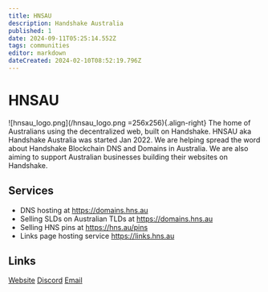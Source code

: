 ```yaml
---
title: HNSAU
description: Handshake Australia
published: 1
date: 2024-09-11T05:25:14.552Z
tags: communities
editor: markdown
dateCreated: 2024-02-10T08:52:19.796Z
---
```


# HNSAU
![hnsau_logo.png](/hnsau_logo.png =256x256){.align-right}
The home of Australians using the decentralized web, built on Handshake.
HNSAU aka Handshake Australia was started Jan 2022. We are helping spread the word about Handshake Blockchain DNS and Domains in Australia. We are also aiming to support Australian businesses building their websites on Handshake.


## Services
- DNS hosting at https://domains.hns.au
- Selling SLDs on Australian TLDs at https://domains.hns.au
- Selling HNS pins at https://hns.au/pins
- Links page hosting service https://links.hns.au

## Links

[Website](https://hns.au)
[Discord](https://discord.gg/WJ6vpjuQv5)
[Email](mailto:hns@hns.au)